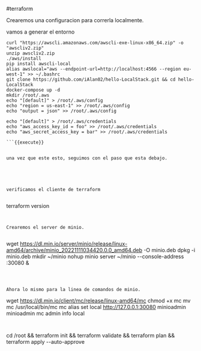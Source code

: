 #terraform

Crearemos una configuracion para correrla localmente.

vamos a generar el entorno

```
curl "https://awscli.amazonaws.com/awscli-exe-linux-x86_64.zip" -o "awscliv2.zip"
unzip awscliv2.zip
./aws/install
pip install awscli-local
alias awslocal="aws --endpoint-url=http://localhost:4566 --region eu-west-1" >> ~/.bashrc
git clone https://github.com/iAlan02/hello-LocalStack.git && cd hello-LocalStack
docker-compose up -d
mkdir /root/.aws
echo "[default]" > /root/.aws/config
echo "region = us-east-1" >> /root/.aws/config
echo "output = json" >> /root/.aws/config

echo "[default]" > /root/.aws/credentials
echo "aws_access_key_id = foo" >> /root/.aws/credentials
echo "aws_secret_access_key = bar" >> /root/.aws/credentials

```{{execute}}


una vez que este esto, seguimos con el paso que esta debajo.





verificamos el cliente de terraform


```
terraform version

```{{execute}}


Crearemos el server de minio.


```
wget https://dl.min.io/server/minio/release/linux-amd64/archive/minio_20221111034420.0.0_amd64.deb -O minio.deb
dpkg -i minio.deb
mkdir ~/minio
nohup  minio server ~/minio --console-address :30080 &
```{{execute}}



Ahora lo mismo para la linea de comandos de minio.

```
wget https://dl.min.io/client/mc/release/linux-amd64/mc
chmod +x mc
mv mc /usr/local/bin/mc
mc alias set local http://127.0.0.1:30080 minioadmin minioadmin
mc admin info local

```{{execute}}


```
cd /root && terraform init && terraform validate && terraform plan && terraform apply --auto-approve
```{{execute}}





